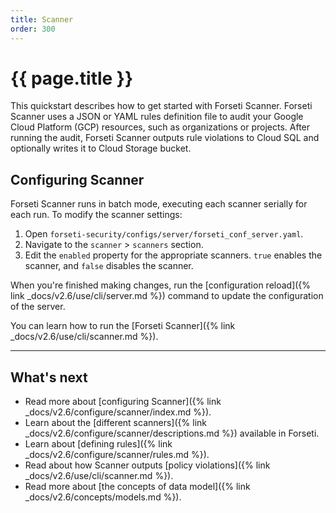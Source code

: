 ```yaml
---
title: Scanner
order: 300
---
```


# {{ page.title }}

This quickstart describes how to get started with Forseti Scanner. Forseti
Scanner uses a JSON or YAML rules definition file to audit your Google Cloud
Platform (GCP) resources, such as organizations or projects. After running the
audit, Forseti Scanner outputs rule violations to Cloud SQL and optionally
writes it to Cloud Storage bucket.


## Configuring Scanner

Forseti Scanner runs in batch mode, executing each scanner serially
for each run. To modify the scanner settings:

1. Open `forseti-security/configs/server/forseti_conf_server.yaml`.
1. Navigate to the `scanner` > `scanners` section.
1. Edit the `enabled` property for the appropriate scanners.
   `true` enables the scanner, and `false` disables the scanner.

When you're finished making changes, run the
[configuration reload]({% link _docs/v2.6/use/cli/server.md %})
command to update the configuration of the server.

You can learn how to run the [Forseti Scanner]({% link _docs/v2.6/use/cli/scanner.md %}).

---

## What's next

* Read more about [configuring Scanner]({% link _docs/v2.6/configure/scanner/index.md %}).
* Learn about the [different scanners]({% link _docs/v2.6/configure/scanner/descriptions.md %}) available in Forseti.
* Learn about [defining rules]({% link _docs/v2.6/configure/scanner/rules.md %}).
* Read about how Scanner outputs [policy violations]({% link _docs/v2.6/use/cli/scanner.md %}).
* Read more about [the concepts of data model]({% link _docs/v2.6/concepts/models.md %}).
